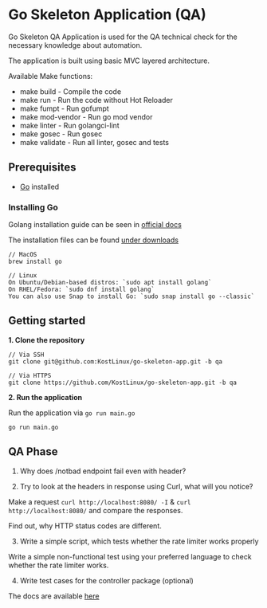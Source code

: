 # Go Skeleton Application (QA)

Go Skeleton QA Application is used for the QA technical check for the necessary knowledge about automation.

The application is built using basic MVC layered architecture.

Available Make functions:

- make build - Compile the code
- make run - Run the code without Hot Reloader
- make fumpt - Run gofumpt
- make mod-vendor - Run go mod vendor
- make linter - Run golangci-lint
- make gosec - Run gosec
- make validate - Run all linter, gosec and tests

## Prerequisites

- [Go](https://go.dev/dl/) installed

### Installing Go

Golang installation guide can be seen in [official docs](https://go.dev/doc/install)

The installation files can be found [under downloads](https://go.dev/dl/)

```
// MacOS
brew install go

// Linux
On Ubuntu/Debian-based distros: `sudo apt install golang`
On RHEL/Fedora: `sudo dnf install golang`
You can also use Snap to install Go: `sudo snap install go --classic`
```

## Getting started

**1. Clone the repository**

```
// Via SSH
git clone git@github.com:KostLinux/go-skeleton-app.git -b qa

// Via HTTPS
git clone https://github.com/KostLinux/go-skeleton-app.git -b qa
```

**2. Run the application**

Run the application via `go run main.go`

```
go run main.go
```

## QA Phase

1. Why does /notbad endpoint fail even with header?

2. Try to look at the headers in response using Curl, what will you notice? 

Make a request `curl http://localhost:8080/ -I` & `curl http://localhost:8080/` and compare the responses.

Find out, why HTTP status codes are different.

3. Write a simple script, which tests whether the rate limiter works properly

Write a simple non-functional test using your preferred language to check whether the rate limiter works.

4. Write test cases for the controller package (optional)

The docs are available [here](http://localhost:8080/swagger/index.html)